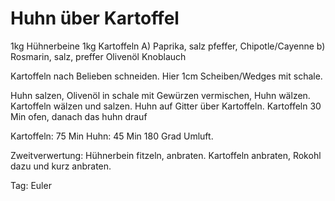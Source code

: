 Huhn über Kartoffel
===================

1kg Hühnerbeine
1kg Kartoffeln
A) Paprika, salz pfeffer, Chipotle/Cayenne
b) Rosmarin, salz, preffer
Olivenöl
Knoblauch

Kartoffeln nach Belieben schneiden. Hier 1cm Scheiben/Wedges mit schale.


Huhn salzen, Olivenöl in schale mit Gewürzen vermischen, Huhn wälzen.
Kartoffeln wälzen und salzen. Huhn auf Gitter über Kartoffeln.
Kartoffeln 30 Min ofen, danach das huhn drauf


Kartoffeln: 75 Min
Huhn: 45 Min
180 Grad Umluft.

Zweitverwertung: 
Hühnerbein fitzeln, anbraten. Kartoffeln anbraten, Rokohl dazu und kurz anbraten. 

Tag: Euler